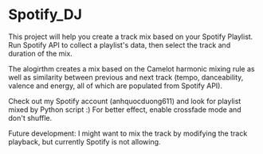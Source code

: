 # Spotify_DJ
This project will help you create a track mix based on your Spotify Playlist. Run Spotify API to collect a playlist's data, then select the track and duration of the mix. 

The alogirthm creates a mix based on the Camelot harmonic mixing rule as well as similarity between previous and next track (tempo, danceability, valence and energy, all of which are populated from Spotify API). 

Check out my Spotify account (anhquocduong611) and look for playlist mixed by Python script :) For better effect, enable crossfade mode and don't shuffle.

Future development: I might want to mix the track by modifying the track playback, but currently Spotify is not allowing.
